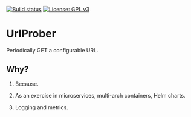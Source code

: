 [![Build status](https://github.com/aledegano/dyndns-updater/workflows/ci/badge.svg)](https://github.com/aledegano/dyndns-updater/actions) [![License: GPL v3](https://img.shields.io/badge/License-GPLv3-blue.svg)](https://www.gnu.org/licenses/gpl-3.0)

# UrlProber

Periodically GET a configurable URL.

## Why?

1. Because.

2. As an exercise in microservices, multi-arch containers, Helm charts.

3. Logging and metrics.

